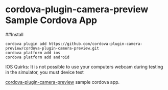 cordova-plugin-camera-preview Sample Cordova App
=======================

##Install
```
cordova plugin add https://github.com/cordova-plugin-camera-preview/cordova-plugin-camera-preview.git
cordova platform add ios
cordova platform add android
```


IOS Quirks: It is not possible to use your computers webcam during testing in the simulator, you must device test

<a href="https://github.com/cordova-plugin-camera-preview/cordova-plugin-camera-preview">cordova-plugin-camera-preview</a> sample cordova app.
